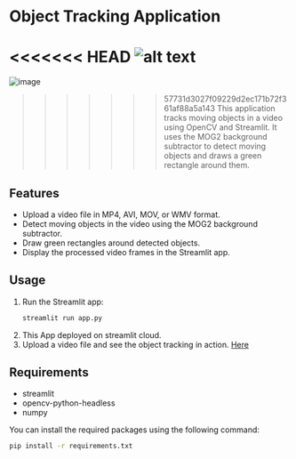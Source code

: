 # Object Tracking Application
<<<<<<< HEAD
![alt text](image.png)
=======
![image](https://github.com/user-attachments/assets/a611c725-6103-42bf-9493-984a567ddce9)
>>>>>>> 57731d3027f09229d2ec171b72f361af88a5a143
This application tracks moving objects in a video using OpenCV and Streamlit. It uses the MOG2 background subtractor to detect moving objects and draws a green rectangle around them.

## Features

- Upload a video file in MP4, AVI, MOV, or WMV format.
- Detect moving objects in the video using the MOG2 background subtractor.
- Draw green rectangles around detected objects.
- Display the processed video frames in the Streamlit app.

## Usage

1. Run the Streamlit app:
    ```sh
    streamlit run app.py
    ```
2. This App deployed on streamlit cloud.
3. Upload a video file and see the object tracking in action. [Here](https://objecttrackingprojectaymon.streamlit.app/)

## Requirements

- streamlit
- opencv-python-headless
- numpy

You can install the required packages using the following command:

```sh
pip install -r requirements.txt
